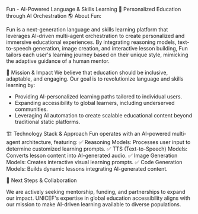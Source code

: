 Fun - AI-Powered Language & Skills Learning
🚀 Personalized Education through AI Orchestration
🌎 About Fun: 

Fun is a next-generation language and skills learning platform that leverages AI-driven multi-agent orchestration to create personalized and immersive educational experiences. 
By integrating reasoning models, text-to-speech generation, image creation, and interactive lesson building, Fun tailors each user's learning journey based 
on their unique style, mimicking the adaptive guidance of a human mentor.

🎯 Mission & Impact
We believe that education should be inclusive, adaptable, and engaging. Our goal is to revolutionize language and skills learning by:
- Providing AI-personalized learning paths tailored to individual users.
- Expanding accessibility to global learners, including underserved communities.
- Leveraging AI automation to create scalable educational content beyond traditional static platforms.

🏗 Technology Stack & Approach
Fun operates with an AI-powered multi-agent architecture, featuring:
✅ Reasoning Models: Processes user input to determine customized learning prompts.
✅ TTS (Text-to-Speech) Models: Converts lesson content into AI-generated audio.
✅ Image Generation Models: Creates interactive visual learning prompts.
✅ Code Generation Models: Builds dynamic lessons integrating AI-generated content.

🚀 Next Steps & Collaboration

We are actively seeking mentorship, funding, and partnerships to expand our impact. UNICEF's expertise in global education accessibility aligns with our mission
to make AI-driven learning available to diverse populations.
